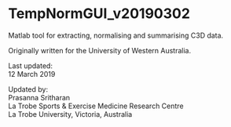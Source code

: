# TempNormGUI_v20190302

Matlab tool for extracting, normalising and summarising C3D data.

Originally written for the University of Western Australia.

Last updated:\
12 March 2019

Updated by:\
Prasanna Sritharan\
La Trobe Sports & Exercise Medicine Research Centre\
La Trobe University, Victoria, Australia

